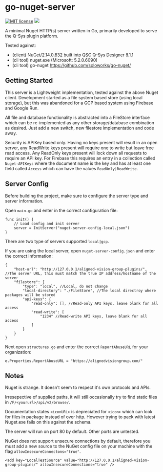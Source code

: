 # go-nuget-server

[![MIT license](https://img.shields.io/badge/License-GPLv3-blue.svg)](https://www.gnu.org/licenses/gpl-3.0.en.html)
![](https://github.com/Tyler-s-QSys-Resources/go-nuget-server/workflows/Build/badge.svg)

A minimal Nuget HTTP(s) server written in Go, primarily developed to serve the Q-Sys plugin platform.

Tested against:

- (client) NuGet/2.14.0.832 built into QSC Q-Sys Designer 8.1.1
- (cli tool) nuget.exe (Microsoft: 5.2.0.6090)
- (cli tool) go-nuget <https://github.com/soloworks/go-nuget/>

## Getting Started

This server is a Lightweight implementation, tested against the above Nuget client. Development started as a file system based store (using local storage), but this was abandoned for a GCP based system using Firebase and Google Run.

All file and database functionality is abstracted into a FileStore interface which can be re-implemented as any other storage/database combination as desired. Just add a new switch, new filestore implementation and code away.

Security is APIKey based only. Having no keys present will result in an open server, any ReadWrite keys present will require one to write but leave free read access. Any ReadOnly keys present will lock down all requests to require an API key. For Firebase this requires an entry in a collection called `Nuget-APIKeys` where the document name is the key and has at least one field called `Access` which can have the values `ReadOnly|ReadWrite`. 

## Server Config

Before building the project, make sure to configure the server type and server information.

Open `main.go` and enter in the correct configuration file:
```
func init() {
	// Load config and init server
	server = InitServer("nuget-server-config-local.json")
}
```

There are two type of servers supported `local|gcp`.

If you are using the local server, open `nuget-server-config.json` and enter the correct information:
```
{
    "host-url": "http://127.0.0.1/aligned-vision-group-plugins/", //The server URL, this must match the true IP address/hostname of the server
    "filestore": {
        "type": "local", //Local, do not change
        "local-directory": "./FileStore", //The local directroy where packages will be stored
        "api-keys": {
            "read-only": [], //Read-only API keys, leave blank for all access
            "read-write": [
                "1234" //Read-write API keys, leave blank for all access
            ]
        }
    }
}
```

Next open `structures.go` and enter the correct `ReportAbuseURL` for your organization:
```
e.Properties.ReportAbuseURL = "https://alignedvisiongroup.com/"
```

## Notes

Nuget is strange. It doesn't seem to respect it's own protocols and APIs.

Irresepective of supplied paths, it will still occasionally try to find static files in `/F/<yoururl>/api/v2/browse/`.

Documentation states `<iconURL>` is depreciated for `<icon>` which can look for files in package instead of over http. However trying to pack with latest Nuget.exe fails on this against the schema.

The server will run on port 80 by default. Other ports are untested.

NuGet does not support unsecure connections by default, therefore you must add a new source to the NuGet config file on your machine with the flag `allowInsecureConnectons="true"`.
```
<add key="LocalTestSource" value="http://127.0.0.1/aligned-vision-group-plugins/" allowInsecureConnections="true" />
```
